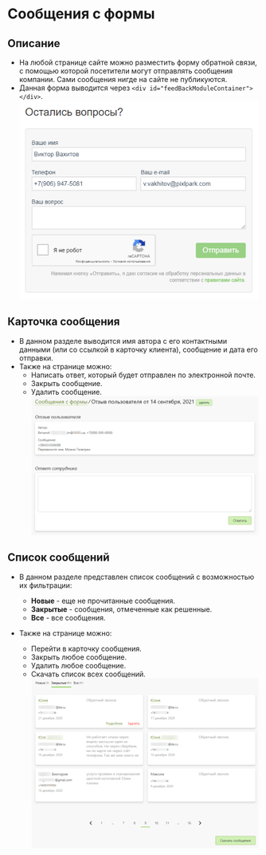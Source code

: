 # Сообщения с формы
## Описание
* На любой странице сайте можно разместить форму обратной связи, с помощью которой посетители могут отправлять сообщения компании. Сами сообщения нигде на сайте не публикуются.
* Данная форма выводится через `<div id="feedBackModuleContainer"></div>`.
![](../_media/feedback/form.png)

## Карточка сообщения
* В данном разделе выводится имя автора с его контактными данными (или со ссылкой в карточку клиента), сообщение и дата его отправки.
* Также на странице можно:
    + Написать ответ, который будет отправлен по электронной почте.
    + Закрыть сообщение.
    + Удалить сообщение.
![](../_media/feedback/feedback03.png ':size=70%')

## Список сообщений
* В данном разделе представлен список сообщений с возможностью их фильтрации:
    + __Новые__ - еще не прочитанные сообщения.
    + __Закрытые__ - сообщения, отмеченные как решенные.
    + __Все__ - все сообщения.

* Также на странице можно:
    + Перейти в карточку сообщения.
    + Закрыть любое сообщение.
    + Удалить любое сообщение.
    + Скачать список всех сообщений.
![](../_media/feedback/feedback04.png ':size=70%')